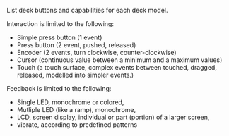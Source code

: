 List deck buttons and capabilities for each deck model.

Interaction is limited to the following:

- Simple press button (1 event)
- Press button (2 event, pushed, released)
- Encoder (2 events, turn clockwise, counter-clockwise)
- Cursor (continuous value between a minimum and a maximum values)
- Touch (a touch surface, complex events between touched, dragged, released, modelled into simpler events.)

Feedback is limited to the following:

- Single LED, monochrome or colored,
- Mutliple LED (like a ramp), monochrome,
- LCD, screen display, individual or part (portion) of a larger screen,
- vibrate, according to predefined patterns

